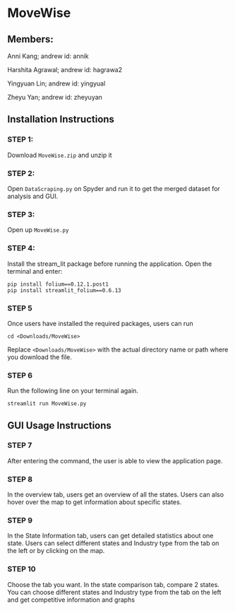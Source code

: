 # MoveWise

## Members:
Anni Kang;              andrew id: annik

Harshita Agrawal;   andrew id: hagrawa2

Yingyuan Lin;         andrew id: yingyual

Zheyu Yan;             andrew id: zheyuyan

## Installation Instructions
### STEP 1:
Download `MoveWise.zip` and unzip it

### STEP 2:
Open `DataScraping.py` on Spyder and run it to get the merged dataset for analysis and GUI.

### STEP 3:
Open up `MoveWise.py`

### STEP 4:
Install the stream_lit package before running the application. Open the terminal and enter:
```
pip install folium==0.12.1.post1 
pip install streamlit_folium==0.6.13 
```

### STEP 5 
Once users have installed the required packages, users can run 
```
cd <Downloads/MoveWise>
```
Replace `<Downloads/MoveWise>` with the actual directory name or path where you download the file.

### STEP 6
Run the following line on your terminal again. 
```
streamlit run MoveWise.py
```

## GUI Usage Instructions
### STEP 7
After entering the command, the user is able to view the application page.

### STEP 8 
In the overview tab, users get an overview of all the states. Users can also hover over the map to get information about specific states.

### STEP 9 
In the State Information tab, users can get detailed statistics about one state. Users can select different states and Industry type from the tab on the left or by clicking on the map.

### STEP 10 
Choose the tab you want. In the state comparison tab, compare 2 states. You can choose different states and Industry type from the tab on the left and get competitive information and graphs



